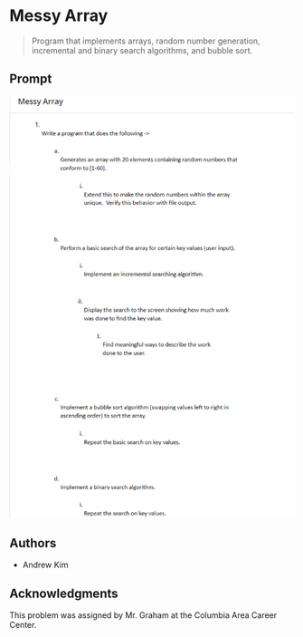 # Messy Array

> Program that implements arrays, random number generation, incremental and binary search algorithms, and bubble sort.

## Prompt

![Messy Array Prompt](https://github.com/ahkim3/Messy-Array/blob/main/Messy%20Array%20Prompt.png?raw=true "Prompt")

## Authors
- Andrew Kim

## Acknowledgments

This problem was assigned by Mr. Graham at the Columbia Area Career Center.
